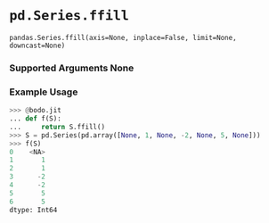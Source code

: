 # `pd.Series.ffill`

`pandas.Series.ffill(axis=None, inplace=False, limit=None, downcast=None)`

### Supported Arguments None

### Example Usage

```py
>>> @bodo.jit
... def f(S):
...     return S.ffill()
>>> S = pd.Series(pd.array([None, 1, None, -2, None, 5, None]))
>>> f(S)
0    <NA>
1       1
2       1
3      -2
4      -2
5       5
6       5
dtype: Int64
```

